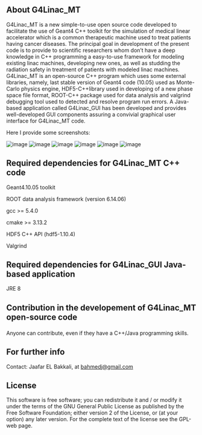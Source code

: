 
<b><h2>About G4Linac_MT</h2> </b> 

G4Linac_MT  is a new simple-to-use open source code developed to facilitate the use of Geant4 C++ toolkit for the simulation of medical linear accelerator which is a common therapeutic machine used  to treat patients having cancer diseases. The principal goal in development of the present code is to provide to scientific researchers whom don’t have a deep knowledge in C++ programming a easy-to-use framework for modeling existing linac machines, developing new ones, as well as studding the radiation safety in treatment of patients with modeled linac machines. G4Linac_MT  is an open-source C++ program which uses some external libraries, namely, last stable version of Geant4 code (10.05) used as Monte-Carlo physics engine, HDF5-C++library used in developing of a new phase space file format, ROOT-C++ package used for  data analysis and valgrind debugging tool used to detected and resolve program run errors. A Java-based application called G4Linac_GUI  has been developed and provides well-developed GUI components assuring a convivial graphical user interface for G4Linac_MT code.

Here I provide some screenshots:

![image](https://user-images.githubusercontent.com/9360802/50453096-2418cd80-0936-11e9-83c3-638241d9c66c.png)
![image](https://user-images.githubusercontent.com/9360802/50453097-2418cd80-0936-11e9-8355-ad17537677ad.png)
![image](https://user-images.githubusercontent.com/9360802/50453105-309d2600-0936-11e9-81cf-7528aeffa40f.png)
![image](https://user-images.githubusercontent.com/9360802/50453109-3561da00-0936-11e9-88bd-b7e8bf7aee3b.png)
![image](https://user-images.githubusercontent.com/9360802/50453116-414d9c00-0936-11e9-9e8c-bed172a2f3d5.png)
![image](https://user-images.githubusercontent.com/9360802/50454448-9c37c100-093f-11e9-9969-9b68179540bd.png)

<h2>Required dependencies for G4Linac_MT C++ code</h2>
   <p>Geant4.10.05 toolkit</p>
   <p>ROOT data analysis framework (version 6.14.06)</p>
   <p>gcc >= 5.4.0</p>
   <p>cmake >= 3.13.2</p>
   <p>HDF5 C++ API (hdf5-1.10.4)</p>
   <p>Valgrind</p>
<b><h2>Required dependencies for G4Linac_GUI Java-based application
</h2> </b> 
   <p>JRE 8</p>
   
<b><h2>Contribution in the developement of  G4Linac_MT open-source code
</h2> </b> 
<p>Anyone can contribute, even if they have a C++/Java programming skills.</p>

<b><h2>For further info</h2> </b> 
<p>Contact:
Jaafar EL Bakkali, at  <a href="mailto:bahmedj@gmail.com">bahmedj@gmail.com</a>  </p>
<b><h2>License</h2> </b> 
<p>This software is free software; you can redistribute it and / or modify it under the terms of the GNU General Public License as published by the Free Software Foundation; either version 2 of the License, or (at your option) any later version. For the complete text of the license see the GPL-web page.</p>
</article>
